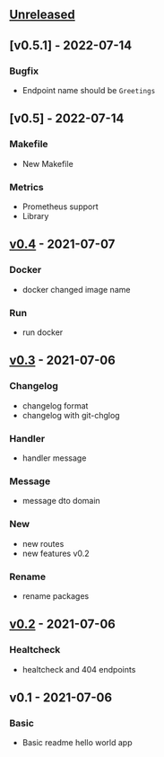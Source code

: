 <a name="unreleased"></a>
## [Unreleased]

<a name="v0.5.1"></a>
## [v0.5.1] - 2022-07-14
### Bugfix
- Endpoint name should be ```Greetings```

<a name="v0.5"></a>
## [v0.5] - 2022-07-14
### Makefile
- New Makefile

### Metrics
- Prometheus support
- Library

<a name="v0.4"></a>
## [v0.4] - 2021-07-07
### Docker
- docker changed image name

### Run
- run docker


<a name="v0.3"></a>
## [v0.3] - 2021-07-06
### Changelog
- changelog format
- changelog with git-chglog

### Handler
- handler message

### Message
- message dto domain

### New
- new routes
- new features v0.2

### Rename
- rename packages


<a name="v0.2"></a>
## [v0.2] - 2021-07-06
### Healtcheck
- healtcheck and 404 endpoints


<a name="v0.1"></a>
## v0.1 - 2021-07-06
### Basic
- Basic readme hello world app


[Unreleased]: https://github.com/dbgjerez/golang-k8s-helm-helloworld/compare/v0.4...HEAD
[v0.4]: https://github.com/dbgjerez/golang-k8s-helm-helloworld/compare/v0.3...v0.4
[v0.3]: https://github.com/dbgjerez/golang-k8s-helm-helloworld/compare/v0.2...v0.3
[v0.2]: https://github.com/dbgjerez/golang-k8s-helm-helloworld/compare/v0.1...v0.2
